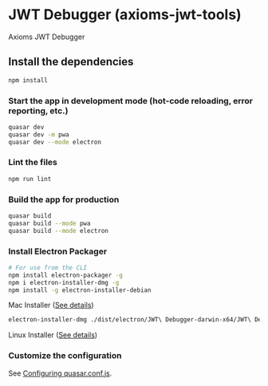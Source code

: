 # JWT Debugger (axioms-jwt-tools)

Axioms JWT Debugger

## Install the dependencies
```bash
npm install
```

### Start the app in development mode (hot-code reloading, error reporting, etc.)
```bash
quasar dev
quasar dev -m pwa
quasar dev --mode electron
```

### Lint the files
```bash
npm run lint
```

### Build the app for production
```bash
quasar build
quasar build --mode pwa
quasar build --mode electron
```

### Install Electron Packager
```bash
# For use from the CLI
npm install electron-packager -g
npm i electron-installer-dmg -g
npm install -g electron-installer-debian
```

Mac Installer ([See details](https://github.com/electron-userland/electron-installer-dmg))
```bash
electron-installer-dmg ./dist/electron/JWT\ Debugger-darwin-x64/JWT\ Debugger.app JWTDebugger.app --dest dist/Installers/
```

Linux Installer ([See details](https://github.com/electron-userland/electron-installer-debian))

### Customize the configuration
See [Configuring quasar.conf.js](https://quasar.dev/quasar-cli/quasar-conf-js).


